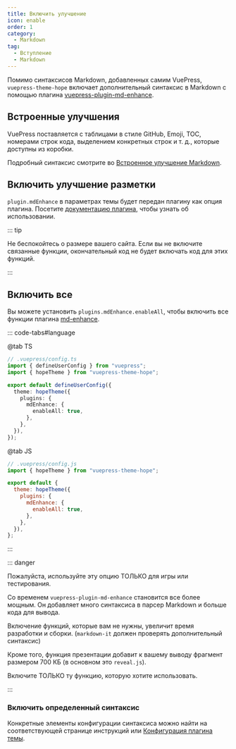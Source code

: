 ```yaml
---
title: Включить улучшение
icon: enable
order: 1
category:
  - Markdown
tag:
  - Вступление
  - Markdown
---
```


Помимо синтаксисов Markdown, добавленных самим VuePress, `vuepress-theme-hope` включает дополнительный синтаксис в Markdown с помощью плагина [vuepress-plugin-md-enhance][md-enhance].

<!-- more -->

## Встроенные улучшения

VuePress поставляется с таблицами в стиле GitHub, Emoji, TOC, номерами строк кода, выделением конкретных строк и т. д., которые доступны из коробки.

Подробный синтаксис смотрите во [Встроенное улучшение Markdown](../../cookbook/vuepress/markdown.md).

## Включить улучшение разметки

`plugin.mdEnhance` в параметрах темы будет передан плагину как опция плагина. Посетите [документацию плагина][md-enhance], чтобы узнать об использовании.

::: tip

Не беспокойтесь о размере вашего сайта. Если вы не включите связанные функции, окончательный код не будет включать код для этих функций.

:::

## Включить все

Вы можете установить `plugins.mdEnhance.enableAll`, чтобы включить все функции плагина [md-enhance][md-enhance].

::: code-tabs#language

@tab TS

```ts {8-10}
// .vuepress/config.ts
import { defineUserConfig } from "vuepress";
import { hopeTheme } from "vuepress-theme-hope";

export default defineUserConfig({
  theme: hopeTheme({
    plugins: {
      mdEnhance: {
        enableAll: true,
      },
    },
  }),
});
```

@tab JS

```js {7-9}
// .vuepress/config.js
import { hopeTheme } from "vuepress-theme-hope";

export default {
  theme: hopeTheme({
    plugins: {
      mdEnhance: {
        enableAll: true,
      },
    },
  }),
};
```

:::

::: danger

Пожалуйста, используйте эту опцию ТОЛЬКО для игры или тестирования.

Со временем `vuepress-plugin-md-enhance` становится все более мощным. Он добавляет много синтаксиса в парсер Markdown и больше кода для вывода.

Включение функций, которые вам не нужны, увеличит время разработки и сборки. (`markdown-it` должен проверять дополнительный синтаксис)

Кроме того, функция презентации добавит к вашему выводу фрагмент размером 700 КБ (в основном это `reveal.js`).

Включите ТОЛЬКО ту функцию, которую хотите использовать.

:::

### Включить определенный синтаксис

Конкретные элементы конфигурации синтаксиса можно найти на соответствующей странице инструкций или [Конфигурация плагина темы](../../config/plugins/md-enhance.md).

[md-enhance]: https://vuepress-theme-hope.github.io/v2/md-enhance/

